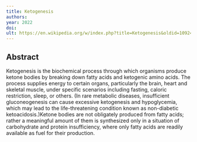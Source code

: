 ```yaml
---
title: Ketogenesis
authors: 
year: 2022
doi: 
ult: https://en.wikipedia.org/w/index.php?title=Ketogenesis&oldid=1092473401
---
```

## Abstract
Ketogenesis is the biochemical process through which organisms produce ketone bodies by breaking down fatty acids and ketogenic amino acids. The process supplies energy  to certain organs, particularly the brain, heart and skeletal muscle, under specific scenarios including fasting, caloric restriction, sleep, or others. (In rare metabolic diseases, insufficient gluconeogenesis can cause excessive ketogenesis and hypoglycemia, which may lead to the life-threatening condition known as non-diabetic ketoacidosis.)Ketone bodies are not obligately produced from fatty acids; rather a meaningful amount of them is synthesized only in a situation of carbohydrate and protein insufficiency, where only fatty acids are readily available as fuel for their production.
